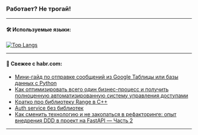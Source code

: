 ### Работает? Не трогай!

---
<!--
#### 🛠️ Technical stack:

![Java](https://img.shields.io/badge/Java-informational?logo=Oracle&style=flat&logoColor=white&color=FF4500)
![Kotlin](https://img.shields.io/badge/Kotlin-informational?logo=Kotlin&style=flat&logoColor=white&color=774D97)
![TS](https://img.shields.io/badge/TypeScript-informational?logo=typeScript&style=flat&logoColor=black&color=017acc)
![Python](https://img.shields.io/badge/Python-informational?logo=Python&style=flat&logoColor=black&color=ffdd54) <br>
![Spring](https://img.shields.io/badge/Spring-informational?logo=Spring&style=flat&logoColor=white&color=6DB33F) 
![SpringBoot](https://img.shields.io/badge/SpringBoot-informational?logo=SpringBoot&style=flat&logoColor=white&color=6DB33F)
![Nest](https://img.shields.io/badge/NestJS-informational?logo=NestJS&style=flat&logoColor=white&color=E0234E) 
![NodeJS](https://img.shields.io/badge/NodeJS-informational?logo=node.js&style=flat&logoColor=white&color=70A760)<br>
![PostgreSQL](https://img.shields.io/badge/PostgreSQL-informational?logo=PostgreSQL&style=flat&logoColor=white&color=DAA520)
![MongoDB](https://img.shields.io/badge/MongoDB-informational?logo=MongoDB&style=flat&logoColor=white&color=870000)
![Apache](https://img.shields.io/badge/Apache-informational?logo=apache&style=flat&logoColor=white&color=f74e28)

___ 
-->

#### 🛠️ Используемые языки:

[![Top Langs](https://github-readme-stats-u2qms2cxw-advtsettinggmailcoms-projects.vercel.app/api/top-langs/?username=zloylis&langs_count=10&hide_title=true&title_color=e6edf3&size_weight=0.5&count_weight=0.5&layout=compact&hide_progress=true&hide_border=true&theme=dracula)](https://github.com/zloylis)

<!---


####  :octocat:&nbsp;&nbsp; Статистика:

![GitHub stats](https://github-readme-stats-u2qms2cxw-advtsettinggmailcoms-projects.vercel.app/api?username=zloylis&show_icons=true&hide_border=true&theme=dracula&title_color=e6edf3&include_all_commits=true&count_private=true&hide_rank=false&hide_title=true&rank_icon=github)
-->
---

#### 💬 Свежее с habr.com:

<!-- BLOG-POST-LIST:START -->
- [Мини-гайд по отправке сообщений из Google Таблицы или базы данных с Python](https://habr.com/ru/companies/exolve/articles/842106/?utm_source=habrahabr&utm_medium=rss&utm_campaign=842106)
- [Как оптимизировать всего один бизнес-процесс и получить полноценную автоматизированную систему управления доступами](https://habr.com/ru/companies/lanit/articles/838980/?utm_source=habrahabr&utm_medium=rss&utm_campaign=838980)
- [Кратко про библиотеку Range в C++](https://habr.com/ru/companies/otus/articles/841456/?utm_source=habrahabr&utm_medium=rss&utm_campaign=841456)
- [Auth service без библиотек](https://habr.com/ru/articles/842068/?utm_source=habrahabr&utm_medium=rss&utm_campaign=842068)
- [Как сменить технологию и не закопаться в рефакторинге: опыт внедрения DDD в проект на FastAPI — Часть 2](https://habr.com/ru/articles/838188/?utm_source=habrahabr&utm_medium=rss&utm_campaign=838188)
<!-- BLOG-POST-LIST:END -->

---
